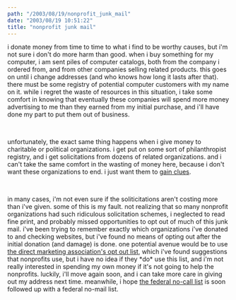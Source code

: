 ```yaml
---
path: "/2003/08/19/nonprofit_junk_mail" 
date: "2003/08/19 10:51:22" 
title: "nonprofit junk mail" 
---
```

<p>i donate money from time to time to what i find to be worthy causes, but i'm not sure i don't do more harm than good. when i buy something for my computer, i am sent piles of computer catalogs, both from the company i ordered from, and from other companies selling related products. this goes on until i change addresses (and who knows how long it lasts after that). there must be some registry of potential computer customers with my name on it. while i regret the waste of resources in this situation, i take some comfort in knowing that eventually these companies will spend more money advertising to me than they earned from my initial purchase, and i'll have done my part to put them out of business.</p><br><p>unfortunately, the exact same thing happens when i give money to charitable or political organizations. i get put on some sort of philanthropist registry, and i get solicitations from dozens of related organizations. and i can't take the same comfort in the wasting of money here, because i don't want these organizations to end. i just want them to <a href="http://www.cluetrain.org/">gain clues</a>.</p><br><p>in many cases, i'm not even sure if the soliticitations aren't costing more than i've given. some of this is my fault. not realizing that so many nonprofit organizations had such ridiculous solicitation schemes, i neglected to read fine print, and probably missed opportunities to opt out of much of this junk mail. i've been trying to remember exactly which organizations i've donated to and checking websites, but i've found no means of opting out after the initial donation (and damage) is done. one potential avenue would be to use <a href="http://www.dmaconsumers.org/cgi/offmailinglistdave">the direct marketing association's opt out list</a>, which i've found suggestions that nonprofits use, but i have no idea if they *do* use this list, and i'm not really interested in spending my own money if it's not going to help the nonprofits. luckily, i'll move again soon, and i can take more care in giving out my address next time. meanwhile, i hope <a href="http://www.donotcall.gov/">the federal no-call list</a> is soon followed up with a federal no-mail list.</p>